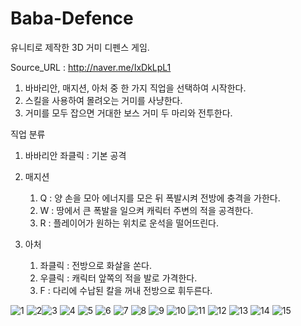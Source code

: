 # Baba-Defence
유니티로 제작한 3D 거미 디펜스 게임.

Source_URL : http://naver.me/IxDkLpL1

1. 바바리안, 매지션, 아처 중 한 가지 직업을 선택하여 시작한다.
2. 스킬을 사용하여 몰려오는 거미를 사냥한다.
3. 거미를 모두 잡으면 거대한 보스 거미 두 마리와 전투한다.

직업 분류
1. 바바리안
      좌클릭 : 기본 공격

2. 매지션
      1) Q : 양 손을 모아 에너지를 모은 뒤 폭발시켜 전방에 충격을 가한다.
      2) W : 땅에서 큰 폭발을 일으켜 캐릭터 주변의 적을 공격한다.
      3) R : 플레이어가 원하는 위치로 운석을 떨어뜨린다.

3. 아처
      1) 좌클릭 : 전방으로 화살을 쏜다.
      2) 우클릭 : 캐릭터 앞쪽의 적을 발로 가격한다.
      3) F : 다리에 수납된 칼을 꺼내 전방으로 휘두른다.

![1](https://user-images.githubusercontent.com/68365881/136432974-dd67eeaf-d972-4bc1-a904-dfc2a050ec46.PNG)
![2](https://user-images.githubusercontent.com/68365881/136432996-b4c60ac8-1032-41a7-8890-399e85ee5f54.PNG)![3](https://user-images.githubusercontent.com/68365881/136433013-8b4565c0-de3a-42a0-a7a4-225725ec11f6.png)
![4](https://user-images.githubusercontent.com/68365881/136433031-9c7f0105-989e-40d7-a658-ef64ee1c9377.png)
![5](https://user-images.githubusercontent.com/68365881/136433048-92a1de16-9def-4c3f-b6c9-41190389e064.png)
![6](https://user-images.githubusercontent.com/68365881/136433068-5e337f28-282d-4422-b57f-db5193097fd9.png)
![7](https://user-images.githubusercontent.com/68365881/136433081-1714cc4d-365a-4305-b99b-4483561469e4.png)
![8](https://user-images.githubusercontent.com/68365881/136433093-d7bdc7b8-d4f7-48c1-a00c-211e15e23645.png)
![9](https://user-images.githubusercontent.com/68365881/136433103-3ce01f71-c202-40ed-8c70-846258ca6a6c.png)
![10](https://user-images.githubusercontent.com/68365881/136433114-82fc940c-3d77-483f-8c9c-185709fcbdfc.png)
![11](https://user-images.githubusercontent.com/68365881/136433129-0591af8e-1195-4f55-afee-7ed9da0a5525.png)
![12](https://user-images.githubusercontent.com/68365881/136433140-190a84c7-7f9f-4ceb-b23d-177ffccc0949.png)
![13](https://user-images.githubusercontent.com/68365881/136433160-f36b2809-5252-48e4-a555-228b990c160d.png)
![14](https://user-images.githubusercontent.com/68365881/136433176-02511f85-a0da-43d9-8418-ffd08ea990a5.png)
![15](https://user-images.githubusercontent.com/68365881/136433189-124ccd75-c342-4446-9ad1-ba56008f9e90.png)


